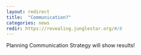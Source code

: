 ```yaml
---
layout: redirect
title:  "Communication?"
categories: news
redir: https://revealing.junglestar.org/#/6
---
```


Planning
Communication
Strategy
will show results!
